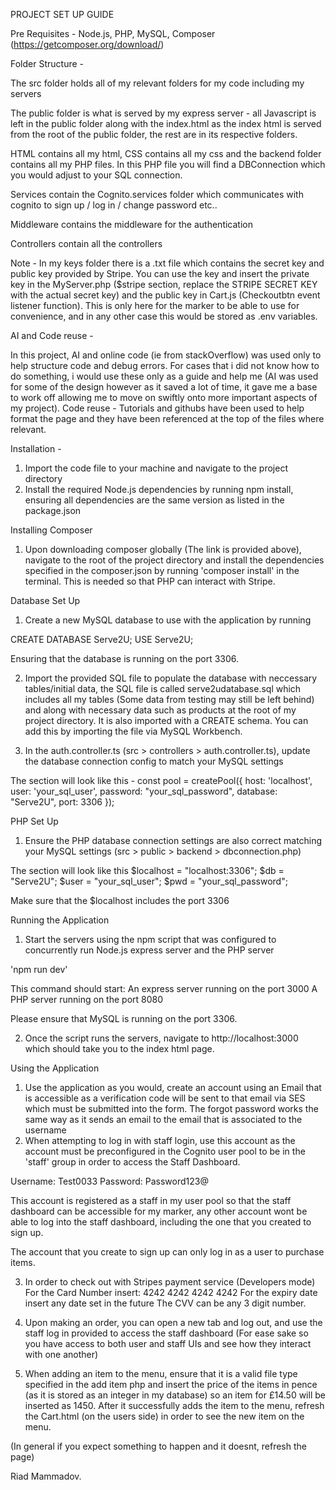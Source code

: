PROJECT SET UP GUIDE 

Pre Requisites - Node.js, PHP, MySQL, Composer (https://getcomposer.org/download/)

Folder Structure -

The src folder holds all of my relevant folders for my code including my servers

The public folder is what is served by my express server - all Javascript is left in the public folder along with the index.html
as the index html is served from the root of the public folder, the rest are in its respective folders.

HTML contains all my html, CSS contains all my css and the backend folder contains all my PHP files. In this PHP file you will find a DBConnection which you would adjust to your SQL connection.

Services contain the Cognito.services folder which communicates with cognito to sign up / log in / change password etc..

Middleware contains the middleware for the authentication

Controllers contain all the controllers

Note - In my keys folder there is a .txt file which contains the secret key and public key provided by Stripe. You can use the key and insert the private key in the MyServer.php ($stripe section, replace the STRIPE SECRET KEY with the actual secret key) and the public key in Cart.js (Checkoutbtn event listener function). This is only here for the marker to be able to use for convenience, and in any other case this would be stored as .env variables.

AI and Code reuse -

In this project, AI and online code (ie from stackOverflow) was used only to help structure code and debug errors. For cases that i did not know how to do something, i would use these only as a guide and help me (AI was used for some of the design however as it saved a lot of time, it gave me a base to work off allowing me to move on swiftly onto more important aspects of my project). Code reuse - Tutorials and githubs have been used to help format the page and they have been referenced at the top of the files where relevant.



Installation - 
1) Import the code file to your machine and navigate to the project directory
2) Install the required Node.js dependencies by running npm install, ensuring all dependencies are the same version as listed in the package.json



Installing Composer 
1) Upon downloading composer globally (The link is provided above), navigate to the root of the project directory and install the dependencies 
specified in the composer.json by running 'composer install' in the terminal. This is needed so that PHP can interact with Stripe.



Database Set Up
1) Create a new MySQL database to use with the application by running

CREATE DATABASE Serve2U;
USE Serve2U;

Ensuring that the database is running on the port 3306.

2) Import the provided SQL file to populate the database with neccessary tables/initial data, the SQL file is called serve2udatabase.sql which includes all my tables (Some data from testing may still be left behind) and along with necessary data such as products at the root of my project directory. It is also imported with a CREATE schema. You can add this by importing the file via MySQL Workbench.

3) In the auth.controller.ts (src > controllers > auth.controller.ts), update the database connection config to match your MySQL settings

The section will look like this - 
const pool = createPool({
    host: 'localhost',
    user: 'your_sql_user',
    password: "your_sql_password",
    database: "Serve2U",
    port: 3306
});



PHP Set Up
1) Ensure the PHP database connection settings are also correct matching your MySQL settings (src > public > backend > dbconnection.php)

The section will look like this 
$localhost = "localhost:3306";
$db = "Serve2U";
$user = "your_sql_user"; 
$pwd = "your_sql_password"; 

Make sure that the $localhost includes the port 3306 


Running the Application 
1) Start the servers using the npm script that was configured to concurrently run Node.js express server and the PHP server

'npm run dev' 

This command should start:
An express server running on the port 3000 
A PHP server running on the port 8080 

Please ensure that MySQL is running on the port 3306.

2) Once the script runs the servers, navigate to http://localhost:3000 which should take you to the index html page.

Using the Application
1) Use the application as you would, create an account using an Email that is accessible as a verification code will be sent to that email via SES which must be submitted into the form. The forgot password works the same way as it sends an email to the email that is associated to the username 
2) When attempting to log in with staff login, use this account as the account must be preconfigured in the Cognito user pool to be in the 'staff' group in order to access the Staff Dashboard.

Username: Test0033
Password: Password123@

This account is registered as a staff in my user pool so that the staff dashboard can be accessible for my marker, any other account wont be able to log into the staff dashboard, including the one that you created to sign up.

The account that you create to sign up can only log in as a user to purchase items.

3) In order to check out with Stripes payment service (Developers mode)
For the Card Number insert: 4242 4242 4242 4242
For the expiry date insert any date set in the future
The CVV can be any 3 digit number.

4) Upon making an order, you can open a new tab and log out, and use the staff log in provided to access the staff dashboard (For ease sake so you have access to both user and staff UIs and see how they interact with one another)

5) When adding an item to the menu, ensure that it is a valid file type specified in the add item php and insert the price of the items in pence (as it is stored as an integer in my database) so an item for £14.50 will be inserted as 1450. After it successfully adds the item to the menu, refresh the Cart.html (on the users side) in order to see the new item on the menu.

(In general if you expect something to happen and it doesnt, refresh the page)

Riad Mammadov.
